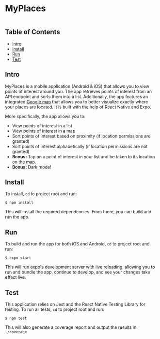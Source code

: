 # MyPlaces

![]()

## Table of Contents
* [Intro](#intro)
* [Install](#install)
* [Run](#run)
* [Test](#test)

## Intro
MyPlaces is a mobile application (Android & iOS) that allows you to view points of interest around you. The app retrieves points of interest from an API endpoint and sorts them into a list. Additionally, the app features an integrated [Google map](https://github.com/venits/react-native-map-clustering) that allows you to better visualize exactly where your places are located. It is built with the help of React Native and Expo. 

More specifically, the app allows you to:

* View points of interest in a list
* View points of interest in a map
* Sort points of interest based on proximity (if location permissions are granted)
* Sort points of interest alphabetically (if location permissions are not granted)
* **Bonus:** Tap on a point of interest in your list and be taken to its location on the map.
* **Bonus:** Dark mode!

## Install
To install, `cd` to project root and run:
```
$ npm install
```
This will install the required dependencies. From there, you can build and run the app.

## Run
To build and run the app for both iOS and Android, `cd` to project root and run:
```
$ expo start
```
This will run expo's development server with live reloading, allowing you to run and bundle the app, continue to develop, and see your changes take effect live.

## Test
This application relies on Jest and the React Native Testing Library for testing. To run all tests, `cd` to project root and run:
```
$ npm test
```
This will also generate a coverage report and output the results in `./coverage`